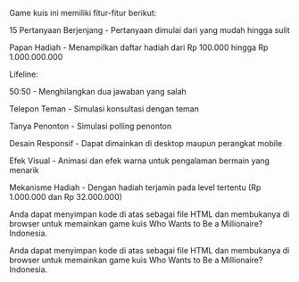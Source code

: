 Game kuis ini memiliki fitur-fitur berikut:

15 Pertanyaan Berjenjang - Pertanyaan dimulai dari yang mudah hingga sulit

Papan Hadiah - Menampilkan daftar hadiah dari Rp 100.000 hingga Rp 1.000.000.000

Lifeline:

50:50 - Menghilangkan dua jawaban yang salah

Telepon Teman - Simulasi konsultasi dengan teman

Tanya Penonton - Simulasi polling penonton

Desain Responsif - Dapat dimainkan di desktop maupun perangkat mobile

Efek Visual - Animasi dan efek warna untuk pengalaman bermain yang menarik

Mekanisme Hadiah - Dengan hadiah terjamin pada level tertentu (Rp 1.000.000 dan Rp 32.000.000)

Anda dapat menyimpan kode di atas sebagai file HTML dan membukanya di browser untuk memainkan game kuis Who Wants to Be a Millionaire? Indonesia.

Anda dapat menyimpan kode di atas sebagai file HTML dan membukanya di browser untuk memainkan game kuis Who Wants to Be a Millionaire? Indonesia.
